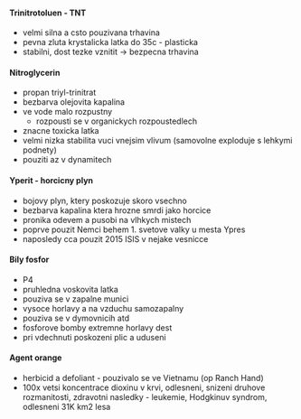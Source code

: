 #### Trinitrotoluen - TNT
- velmi silna a csto pouzivana trhavina
- pevna zluta krystalicka latka do 35c - plasticka
- stabilni, dost tezke vznitit -> bezpecna trhavina
#### Nitroglycerin
- propan triyl-trinitrat
- bezbarva olejovita kapalina
- ve vode malo rozpustny
	- rozpousti se v organickych rozpoustedlech
- znacne toxicka latka
- velmi nizka stabilita vuci vnejsim vlivum (samovolne exploduje s lehkymi podnety)
- pouziti az v dynamitech
#### Yperit - horcicny plyn
- bojovy plyn, ktery poskozuje skoro vsechno
- bezbarva kapalina ktera hrozne smrdi jako horcice
- pronika odevem a pusobi na vlhkych mistech
- poprve pouzit Nemci behem 1. svetove valky u mesta Ypres
- naposledy cca pouzit 2015 ISIS v nejake vesnicce
#### Bily fosfor
- P4
- pruhledna voskovita latka
- pouziva se v zapalne munici
- vysoce horlavy a na vzduchu samozapalny
- pouziva se v dymovnicih atd
- fosforove bomby extremne horlavy dest
- pri vdechnuti poskozeni plic a uduseni
#### Agent orange
- herbicid a defoliant - pouzivalo se ve Vietnamu (op Ranch Hand)
- 100x vetsi koncentrace dioxinu v krvi, odlesneni, snizeni druhove rozmanitosti, zdravotni nasledky - leukemie, Hodgkinuv syndrom, odlesneni 31K km2 lesa
